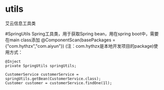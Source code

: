 # utils
艾云信息工具类


#SpringUtils
Spring工具类，用于获取Spring bean，用在spring boot中，需要在main class添加 @ComponentScan(basePackages = {"com.hythzx","com.aiyun"}) (注：com.hythzx是本地开发项目的package)使用方式：
    
    @Inject
    private SpringUtils springUtils;
    
    CustomerService customerService = springUtils.getBean(CustomerService.class);
    Customer customer = customerService.findOne(1l);
